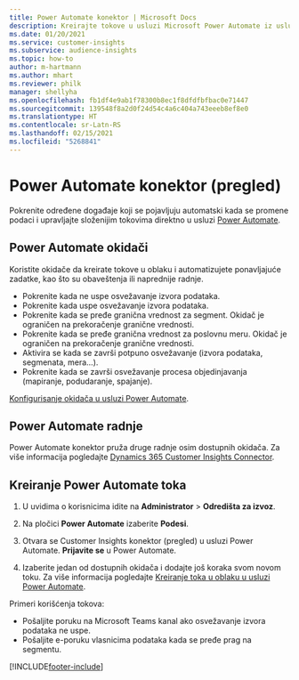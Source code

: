 ```yaml
---
title: Power Automate konektor | Microsoft Docs
description: Kreirajte tokove u usluzi Microsoft Power Automate iz usluge Dynamics 365 Customer Insights.
ms.date: 01/20/2021
ms.service: customer-insights
ms.subservice: audience-insights
ms.topic: how-to
author: m-hartmann
ms.author: mhart
ms.reviewer: philk
manager: shellyha
ms.openlocfilehash: fb1df4e9ab1f78300b8ec1f8dfdfbfbac0e71447
ms.sourcegitcommit: 139548f8a2d0f24d54c4a6c404a743eeeb8ef8e0
ms.translationtype: HT
ms.contentlocale: sr-Latn-RS
ms.lasthandoff: 02/15/2021
ms.locfileid: "5268841"
---
```

# <a name="power-automate-connector-preview"></a>Power Automate konektor (pregled)

Pokrenite određene događaje koji se pojavljuju automatski kada se promene podaci i upravljajte složenijim tokovima direktno u usluzi [Power Automate](https://flow.microsoft.com/).

## <a name="power-automate-triggers"></a>Power Automate okidači

Koristite okidače da kreirate tokove u oblaku i automatizujete ponavljajuće zadatke, kao što su obaveštenja ili naprednije radnje. 

- Pokrenite kada ne uspe osvežavanje izvora podataka. 
- Pokrenite kada uspe osvežavanje izvora podataka.
- Pokrenite kada se pređe granična vrednost za segment. Okidač je ograničen na prekoračenje granične vrednosti.
- Pokrenite kada se pređe granična vrednost za poslovnu meru. Okidač je ograničen na prekoračenje granične vrednosti.
- Aktivira se kada se završi potpuno osvežavanje (izvora podataka, segmenata, mera...).
- Pokrenite kada se završi osvežavanje procesa objedinjavanja (mapiranje, podudaranje, spajanje).

[Konfigurisanje okidača u usluzi Power Automate](https://flow.microsoft.com/connectors/shared_customerinsights/dynamics-365-customer-insights-connector/).

## <a name="power-automate-actions"></a>Power Automate radnje
Power Automate konektor pruža druge radnje osim dostupnih okidača. Za više informacija pogledajte [Dynamics 365 Customer Insights Connector](https://docs.microsoft.com/connectors/customerinsights/).

## <a name="create-a-power-automate-flow"></a>Kreiranje Power Automate toka

1. U uvidima o korisnicima idite na **Administrator** > **Odredišta za izvoz**.

1. Na pločici **Power Automate** izaberite **Podesi**.

1. Otvara se Customer Insights konektor (pregled) u usluzi Power Automate. **Prijavite se** u Power Automate.

1. Izaberite jedan od dostupnih okidača i dodajte još koraka svom novom toku. Za više informacija pogledajte [Kreiranje toka u oblaku u usluzi Power Automate](https://docs.microsoft.com/power-automate/get-started-logic-flow).

Primeri korišćenja tokova: 
- Pošaljite poruku na Microsoft Teams kanal ako osvežavanje izvora podataka ne uspe. 
- Pošaljite e-poruku vlasnicima podataka kada se pređe prag na segmentu.



[!INCLUDE[footer-include](../includes/footer-banner.md)]